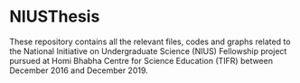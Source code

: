 # NIUSThesis
These repository contains all the relevant files, codes and graphs related to the National Initiative on Undergraduate Science (NIUS) Fellowship project pursued at Homi Bhabha Centre for Science Education (TIFR) between December 2016 and December 2019.

